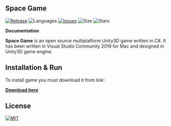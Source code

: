 ## Space Game

[![Release](https://img.shields.io/github/release/marhor3327/Space-Game.svg)](https://github.com/marhor3327/Space-Game/releases)
![Languages](https://img.shields.io/github/languages/count/marhor3327/Space-Game)
[![Issues](https://img.shields.io/github/issues/marhor3327/Space-Game.svg)](https://github.com/marhor3327/Space-Game/issues)
![Size](https://img.shields.io/github/repo-size/marhor3327/Space-Game.svg)
![Stars](https://img.shields.io/github/stars/marhor3327/Space-Game.svg)

**Documentation**

  **Space Game** is an open source multiplatform Unity3D game written in C#.
It has been written in Visual Studio Community 2019 for Mac and designed in Unity3D game engine.

## Installation & Run

To install game you must download it from link:

**[Download here](https://github.com/marhor3327/Space-Game/releases)**

## License

[![MIT](https://img.shields.io/github/license/marhor3327/Space-Game.svg)](LICENSE)
